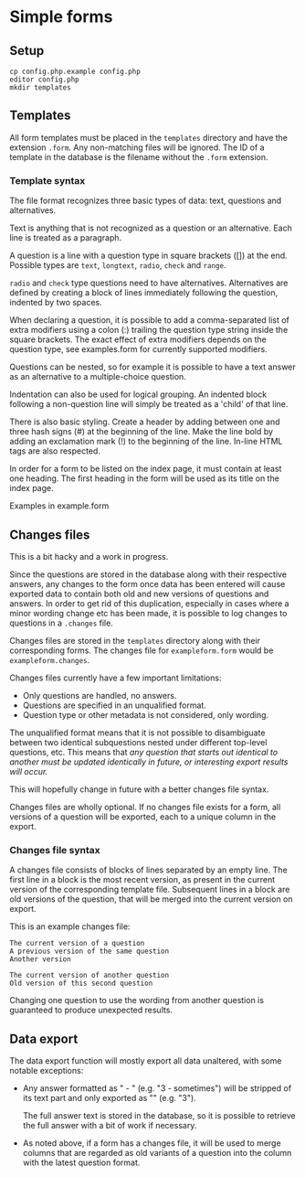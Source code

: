 # Simple forms

## Setup

```
cp config.php.example config.php
editor config.php
mkdir templates
```

## Templates

All form templates must be placed in the `templates` directory and have the
extension `.form`. Any non-matching files will be ignored. The ID of a
template in the database is the filename without the `.form` extension.

### Template syntax

The file format recognizes three basic types of data: text,
questions and alternatives.

Text is anything that is not recognized as a question or an alternative. Each
line is treated as a paragraph.

A question is a line with a question type in square brackets ([]) at the end.
Possible types are `text`, `longtext`, `radio`, `check` and `range`.

`radio` and `check` type questions need to have alternatives. Alternatives are
defined by creating a block of lines immediately following the question,
indented by two spaces.

When declaring a question, it is possible to add a comma-separated list of
extra modifiers using a colon (:) trailing the question type string inside the
square brackets. The exact effect of extra modifiers depends on the question
type, see examples.form for currently supported modifiers.

Questions can be nested, so for example it is possible to have a text answer
as an alternative to a multiple-choice question.

Indentation can also be used for logical grouping. An indented block following
a non-question line will simply be treated as a 'child' of that line.

There is also basic styling. Create a header by adding between one and three
hash signs (#) at the beginning of the line. Make the line bold by adding an
exclamation mark (!) to the beginning of the line. In-line HTML tags
are also respected.

In order for a form to be listed on the index page, it must contain at least
one heading. The first heading in the form will be used as its title on
the index page.

Examples in example.form

## Changes files

This is a bit hacky and a work in progress.

Since the questions are stored in the database along with their respective
answers, any changes to the form once data has been entered will cause
exported data to contain both old and new versions of questions and answers.
In order to get rid of this duplication, especially in cases where a minor
wording change etc has been made, it is possible to log changes to questions
in a `.changes` file.

Changes files are stored in the `templates` directory along with their
corresponding forms. The changes file for `exampleform.form`
would be `exampleform.changes`.

Changes files currently have a few important limitations:

 * Only questions are handled, no answers.
 * Questions are specified in an unqualified format.
 * Question type or other metadata is not considered, only wording.

The unqualified format means that it is not possible to disambiguate between
two identical subquestions nested under different top-level questions, etc.
This means that *any question that starts out identical to another must be
updated identically in future, or interesting export results will occur.*

This will hopefully change in future with a better changes file syntax.

Changes files are wholly optional. If no changes file exists for a form, all
versions of a question will be exported, each to a unique column
in the export.

### Changes file syntax

A changes file consists of blocks of lines separated by an empty line. The
first line in a block is the most recent version, as present in the current
version of the corresponding template file. Subsequent lines in a block are
old versions of the question, that will be merged into the current
version on export.

This is an example changes file:
```
The current version of a question
A previous version of the same question
Another version

The current version of another question
Old version of this second question
```

Changing one question to use the wording from another question is guaranteed
to produce unexpected results.

## Data export

The data export function will mostly export all data unaltered, with
some notable exceptions:

 * Any answer formatted as "<number> - <arbitrary text>"
   (e.g. "3 - sometimes") will be stripped of its text part and only exported
   as "<number>" (e.g. "3").

   The full answer text is stored in the database, so it is possible to
   retrieve the full answer with a bit of work if necessary.

 * As noted above, if a form has a changes file, it will be used to merge
   columns that are regarded as old variants of a question into the column
   with the latest question format.

